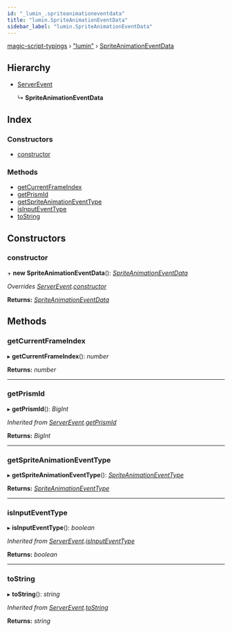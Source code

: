 ```yaml
---
id: "_lumin_.spriteanimationeventdata"
title: "lumin.SpriteAnimationEventData"
sidebar_label: "lumin.SpriteAnimationEventData"
---
```


[magic-script-typings](../index.md) › [&quot;lumin&quot;](../modules/_lumin_.md) › [SpriteAnimationEventData](_lumin_.spriteanimationeventdata.md)

## Hierarchy

* [ServerEvent](_lumin_.serverevent.md)

  ↳ **SpriteAnimationEventData**

## Index

### Constructors

* [constructor](_lumin_.spriteanimationeventdata.md#constructor)

### Methods

* [getCurrentFrameIndex](_lumin_.spriteanimationeventdata.md#getcurrentframeindex)
* [getPrismId](_lumin_.spriteanimationeventdata.md#getprismid)
* [getSpriteAnimationEventType](_lumin_.spriteanimationeventdata.md#getspriteanimationeventtype)
* [isInputEventType](_lumin_.spriteanimationeventdata.md#isinputeventtype)
* [toString](_lumin_.spriteanimationeventdata.md#tostring)

## Constructors

###  constructor

\+ **new SpriteAnimationEventData**(): *[SpriteAnimationEventData](_lumin_.spriteanimationeventdata.md)*

*Overrides [ServerEvent](_lumin_.serverevent.md).[constructor](_lumin_.serverevent.md#constructor)*

**Returns:** *[SpriteAnimationEventData](_lumin_.spriteanimationeventdata.md)*

## Methods

###  getCurrentFrameIndex

▸ **getCurrentFrameIndex**(): *number*

**Returns:** *number*

___

###  getPrismId

▸ **getPrismId**(): *BigInt*

*Inherited from [ServerEvent](_lumin_.serverevent.md).[getPrismId](_lumin_.serverevent.md#getprismid)*

**Returns:** *BigInt*

___

###  getSpriteAnimationEventType

▸ **getSpriteAnimationEventType**(): *[SpriteAnimationEventType](../enums/_lumin_.spriteanimationeventtype.md)*

**Returns:** *[SpriteAnimationEventType](../enums/_lumin_.spriteanimationeventtype.md)*

___

###  isInputEventType

▸ **isInputEventType**(): *boolean*

*Inherited from [ServerEvent](_lumin_.serverevent.md).[isInputEventType](_lumin_.serverevent.md#isinputeventtype)*

**Returns:** *boolean*

___

###  toString

▸ **toString**(): *string*

*Inherited from [ServerEvent](_lumin_.serverevent.md).[toString](_lumin_.serverevent.md#tostring)*

**Returns:** *string*